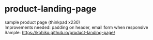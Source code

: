# product-landing-page
sample product page (thinkpad x230)<br>
Improvements needed: padding on header, email form when responsive<br>
Sample: https://kohiko.github.io/product-landing-page/
